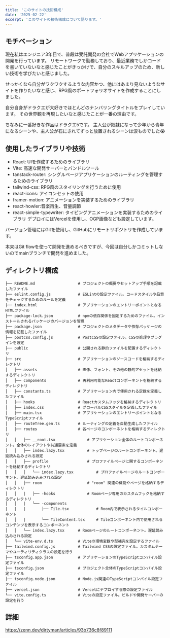 ```yaml
---
title: 'このサイトの技術構成'
date: '2025-02-22'
excerpt: 'このサイトの技術構成について語ります。'
---
```


## モチベーション

現在私はエンジニア3年目で、普段は受託開発の会社でWebアプリケーションの開発を行っています。
リモートワークで勤務しており、最近業務でしかコードを書いていないなと感じたことがきっかけで、自分のスキルアップのため、新しい技術を学びたいと感じました。

せっかくなら自分がワクワクするような内容かつ、他にはあまり見ないようなサイトを作りたいなと感じ、RPG風のポートフォリオサイトを作成することにしました。

自分自身がドラクエが大好きでほとんどのナンバリングタイトルをプレイしています。
その世界観を再現したいなと感じたことが一番の理由です。

ちなみに一番好きな作品はドラクエ5です。
主人公が奴隷になって少年から青年になるシーンや、主人公が石にされてずっと放置されるシーンは涙ものでした😭

## 使用したライブラリや技術

- React: UIを作成するためのライブラリ
- Vite: 高速な開発サーバーとバンドルツール
- tanstack-router: シングルページアプリケーションのルーティングを管理するためのライブラリ
- tailwind-css: RPG風のスタイリングを行うために使用
- react-icons: アイコンセットの使用
- framer-motion: アニメーションを実装するためのライブラリ
- react-howler:音楽再生、音量調節
- react-simple-typewriter: タイピングアニメーションを実装するためのライブラリ
デプロイにはVercelを使用し、OGP画像なども設定しています。

バージョン管理にはGitを使用し、GitHubにリモートリポジトリを作成しています。

本来はGit flowを使って開発を進めるべきですが、今回は自分しかコミットしないのでmainブランチで開発を進めました。

## ディレクトリ構成

```
├── README.md                   # プロジェクトの概要やセットアップ手順を記載したファイル
├── eslint.config.js            # ESLintの設定ファイル。コードスタイルや品質をチェックするためのルールを定義
├── index.html                  # アプリケーションのエントリーポイントとなるHTMLファイル
├── package-lock.json           # npmの依存関係を固定するためのファイル。インストールされるパッケージのバージョンを管理
├── package.json                # プロジェクトのメタデータや依存パッケージの情報を記載したファイル
├── postcss.config.js           # PostCSSの設定ファイル。CSSの処理やプラグインを設定
├── public                      # 公開される静的ファイルを配置するディレクトリ
├── src                         # アプリケーションのソースコードを格納するディレクトリ
│   ├── assets                  # 画像、フォント、その他の静的アセットを格納するディレクトリ
│   ├── components              # 再利用可能なReactコンポーネントを格納するディレクトリ
│   ├── constants.ts            # アプリケーション内で使用される定数を定義したファイル
│   ├── hooks                   # Reactカスタムフックを格納するディレクトリ
│   ├── index.css               # グローバルCSSスタイルを定義したファイル
│   ├── main.tsx                # アプリケーションのエントリーポイントとなるTypeScriptファイル
│   ├── routeTree.gen.ts        # ルーティングの定義を自動生成したファイル
│   ├── routes                  # 各ページのコンポーネントを格納するディレクトリ
│   │   ├── __root.tsx              # アプリケーション全体のルートコンポーネント。全体のレイアウトや共通要素を定義
│   │   ├── index.lazy.tsx          # トップページのルートコンポーネント。遅延読み込みされる設定
│   │   ├── profile                 # プロファイルページに関するコンポーネントを格納するディレクトリ
│   │   │   └── index.lazy.tsx          # プロファイルページのルートコンポーネント。遅延読み込みされる設定
│   │   ├── room                    # "room" 関連の機能やページを格納するディレクトリ
│   │   |   ├── -hooks              # Roomページ専用のカスタムフックを格納するディレクトリ
│   │   |   └── -components
|   |   |       ├── Tile.tsx            # Room内で表示されるタイルコンポーネント
│   │   |       └── TileContent.tsx     # Tileコンポーネント内で使用されるコンテンツを表示するコンポーネント
│   │   └── index.lazy.tsx      # Roomページのルートコンポーネント。遅延読み込みされる設定
│   └── vite-env.d.ts           # Viteの環境変数や型補完を設定するファイル
├── tailwind.config.js          # Tailwind CSSの設定ファイル。カスタムテーマやユーティリティクラスの設定を行う
├── tsconfig.app.json           # アプリケーションのTypeScriptコンパイル設定ファイル
├── tsconfig.json               # プロジェクト全体のTypeScriptコンパイル設定ファイル
├── tsconfig.node.json          # Node.js関連のTypeScriptコンパイル設定ファイル
├── vercel.json                 # Vercelにデプロイする際の設定ファイル
└── vite.config.ts              # Viteの設定ファイル。ビルドや開発サーバーの設定を行う
```

## 詳細

https://zenn.dev/dirtyman/articles/93b736c8f89111